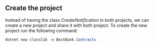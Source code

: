 ## Create the project
Instead of having the class _CreateNotification_ in both projects, we can create a new project and share it with both project. To create the new project run the following command:

```powershell
dotnet new classlib -n BestBank.Contracts
```
